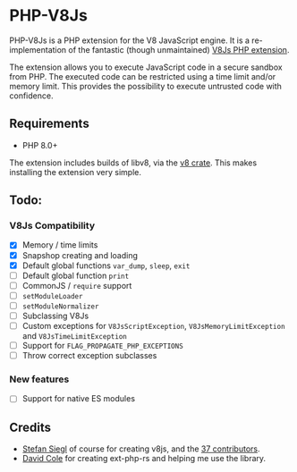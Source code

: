 # PHP-V8Js

PHP-V8Js is a PHP extension for the V8 JavaScript engine. It is a re-implementation of the fantastic (though unmaintained) [V8Js PHP extension](https://github.com/phpv8/v8js).

The extension allows you to execute JavaScript code in a secure sandbox from PHP. The executed code can be restricted using a time limit and/or memory limit. This provides the possibility to execute untrusted code with confidence.

## Requirements

- PHP 8.0+

The extension includes builds of libv8, via the [v8 crate](https://docs.rs/v8/latest/v8/). This makes installing the extension very simple.

## Todo:

### V8Js Compatibility

- [x] Memory / time limits
- [x] Snapshop creating and loading
- [x] Default global functions `var_dump`, `sleep`, `exit`
- [ ] Default global function `print`
- [ ] CommonJS / `require` support
- [ ] `setModuleLoader`
- [ ] `setModuleNormalizer`
- [ ] Subclassing V8Js
- [ ] Custom exceptions for `V8JsScriptException`, `V8JsMemoryLimitException` and `V8JsTimeLimitException`
- [ ] Support for `FLAG_PROPAGATE_PHP_EXCEPTIONS`
- [ ] Throw correct exception subclasses

### New features

- [ ] Support for native ES modules

## Credits

- [Stefan Siegl](https://github.com/stesie) of course for creating v8js, and the [37 contributors](https://github.com/phpv8/v8js/graphs/contributors).
- [David Cole](https://github.com/davidcole1340) for creating ext-php-rs and helping me use the library.
